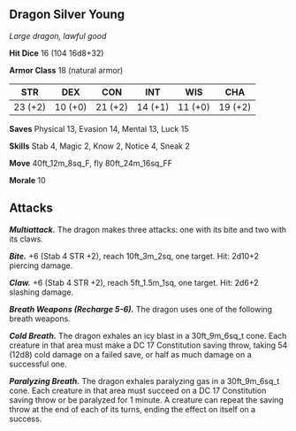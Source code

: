 ## Dragon Silver Young

*Large dragon, lawful good*

**Hit Dice** 16 (104 16d8+32)

**Armor Class** 18 (natural armor)

| STR     | DEX     | CON     | INT     | WIS     | CHA     |
|---------|---------|---------|---------|---------|---------|
| 23 (+2) | 10 (+0) | 21 (+2) | 14 (+1) | 11 (+0) | 19 (+2) |

**Saves** Physical 13, Evasion 14, Mental 13, Luck 15

**Skills** Stab 4, Magic 2, Know 2, Notice 4, Sneak 2

**Move** 40ft\_12m\_8sq\_F, fly 80ft\_24m\_16sq\_FF

**Morale** 10

## Attacks

***Multiattack.*** The dragon makes three attacks: one with its bite and two with its claws.

***Bite.*** +6 (Stab 4 STR +2), reach 10ft\_3m\_2sq, one target. Hit: 2d10+2 piercing damage.

***Claw.*** +6 (Stab 4 STR +2), reach 5ft\_1.5m\_1sq, one target. Hit: 2d6+2 slashing damage.

***Breath Weapons (Recharge 5-6).*** The dragon uses one of the following breath weapons.

***Cold Breath.*** The dragon exhales an icy blast in a 30ft\_9m\_6sq\_t cone. Each creature in that area must make a DC 17 Constitution saving throw, taking 54 (12d8) cold damage on a failed save, or half as much damage on a successful one.

***Paralyzing Breath.*** The dragon exhales paralyzing gas in a 30ft\_9m\_6sq\_t cone. Each creature in that area must succeed on a DC 17 Constitution saving throw or be paralyzed for 1 minute. A creature can repeat the saving throw at the end of each of its turns, ending the effect on itself on a success.

